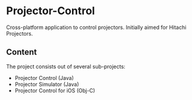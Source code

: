Projector-Control
=================

Cross-platform application to control projectors. Initially aimed for Hitachi Projectors.

Content
-------

The project consists out of several sub-projects:
 * Projector Control (Java)
 * Projector Simulator (Java)
 * Projector Control for iOS (Obj-C)
 